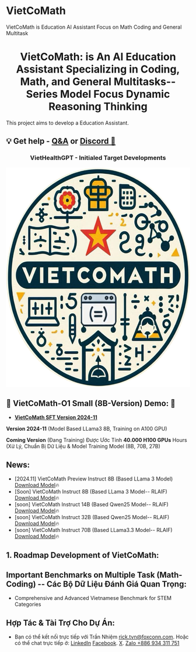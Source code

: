 # VietCoMath
VietCoMath is Education AI Assistant Focus on Math Coding and General Multitask



<h1 align="center">
  <span> VietCoMath: is An AI Education Assistant Specializing in Coding, Math, and General Multitasks-- Series Model Focus Dynamic Reasoning Thinking</span>
</h1>

This project aims to develop a Education Assistant.
## 💡 Get help - [Q&A](https://github.com/TranNhiem/Vietnamese_LLMs/discussions) or [Discord 💬](https://discord.gg/BC8Mqq8qYn)

<h3 align="center">
  <span> VietHealthGPT - Initialed Target Developments</span>
</h3>

<div align="center">
     <img width="auto" height="600px" src="./VietComath_logo.png"/>
</div>


## 🚨 VietCoMath-O1 Small (8B-Version) Demo: 🚨

+ [**VietCoMath SFT Version 2024-11**](http://140.115.53.106:8887/)

**Version 2024-11** (Model Based LLama3 8B, Training on A100 GPU)

**Coming Version** (Đang Training) Được Ước Tính **40.000 H100 GPUs** Hours (Xử Lý, Chuẩn Bị Dữ Liệu & Model Training Model (8B, 70B, 27B)
  
## News: 
+ [2024.11] VietCoMath Preview Instruct 8B (Based LLama 3 Model) [Download Model](https://huggingface.co/collections/VietnamAIHub/vietcomath-o1-6751ab2514bae121c806309f)🔥
+ [Soon] VietCoMath Instruct 8B (Based LLama 3 Model-- RLAIF) [Download Model](SOON)🔥
+ [soon] VietCoMath Instruct 14B (Based Qwen25  Model-- RLAIF) [Download Model](SOON)🔥
+ [soon] VietCoMath Instruct 32B (Based Qwen25  Model-- RLAIF) [Download Model](SOON)🔥
+ [soon] VietCoMath Instruct 70B (Based LLama3.3  Model-- RLAIF) [Download Model](SOON)🔥


## 1. Roadmap Development of VietCoMath: 


## Important Benchmarks on Multiple Task (Math-Coding) -- Các Bộ Dữ Liệu Đánh Giá Quan Trọng: 

+ Comprehensive and Advanced Vietnamese Benchmark for STEM Categories
  



## Hợp Tác & Tài Trợ Cho Dự Án:
  - Bạn có thể kết nối trực tiếp với Trần Nhiệm [rick.tvn@foxconn.com](). Hoặc có thể chat trực tiếp ở: [LinkedIn](https://www.linkedin.com/in/tran-nhiem-ab1851125/) [Facebook](https://www.facebook.com/jean.tran.336). [X](https://twitter.com/TranRick2). [Zalo +886 934 311 751]()


